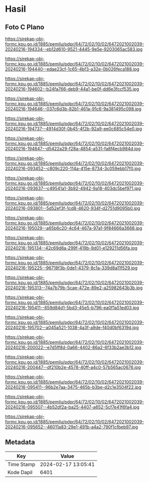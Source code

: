 # Hasil

## Foto C Plano

https://sirekap-obj-formc.kpu.go.id/1885/pemilu/pdpr/64/72/02/10/02/6472021002039-20240216-194334--eb12d610-9521-4445-9e5e-9203065ac583.jpg

https://sirekap-obj-formc.kpu.go.id/1885/pemilu/pdpr/64/72/02/10/02/6472021002039-20240216-194440--edae23cf-1c65-4bf3-a32e-0b026feca188.jpg

https://sirekap-obj-formc.kpu.go.id/1885/pemilu/pdpr/64/72/02/10/02/6472021002039-20240216-194602--b24fa766-deb9-44a1-be0f-dd6e3fccf535.jpg

https://sirekap-obj-formc.kpu.go.id/1885/pemilu/pdpr/64/72/02/10/02/6472021002039-20240216-194646--037c6d3b-82b1-461a-91c6-9a381495c098.jpg

https://sirekap-obj-formc.kpu.go.id/1885/pemilu/pdpr/64/72/02/10/02/6472021002039-20240216-194737--4914d30f-0b45-4f2b-92a9-ee0c685c54e0.jpg

https://sirekap-obj-formc.kpu.go.id/1885/pemilu/pdpr/64/72/02/10/02/6472021002039-20240216-194847--d5422a29-f28a-4854-a531-fa8f4ecb984d.jpg

https://sirekap-obj-formc.kpu.go.id/1885/pemilu/pdpr/64/72/02/10/02/6472021002039-20240216-093452--c809c220-114a-415e-8734-3c059ebb17f0.jpg

https://sirekap-obj-formc.kpu.go.id/1885/pemilu/pdpr/64/72/02/10/02/6472021002039-20240216-093637--c49541a1-3b92-4942-9a18-403dc5bef971.jpg

https://sirekap-obj-formc.kpu.go.id/1885/pemilu/pdpr/64/72/02/10/02/6472021002039-20240216-093801--5d52ef3f-1cd8-4620-934f-d2751d9095b0.jpg

https://sirekap-obj-formc.kpu.go.id/1885/pemilu/pdpr/64/72/02/10/02/6472021002039-20240216-195029--a65b6c20-4c64-467a-97a1-9f84666a3668.jpg

https://sirekap-obj-formc.kpu.go.id/1885/pemilu/pdpr/64/72/02/10/02/6472021002039-20240216-195134--42c69d8a-299f-419b-9d01-e129211d56fa.jpg

https://sirekap-obj-formc.kpu.go.id/1885/pemilu/pdpr/64/72/02/10/02/6472021002039-20240216-195225--96718f3b-0de1-4379-8c1a-339d8a11f529.jpg

https://sirekap-obj-formc.kpu.go.id/1885/pemilu/pdpr/64/72/02/10/02/6472021002039-20240216-195313--74a7b79b-5cae-472e-89e2-a25982643b3b.jpg

https://sirekap-obj-formc.kpu.go.id/1885/pemilu/pdpr/64/72/02/10/02/6472021002039-20240216-195411--659d84d1-5bd3-45e5-b796-ea0f1a51ed03.jpg

https://sirekap-obj-formc.kpu.go.id/1885/pemilu/pdpr/64/72/02/10/02/6472021002039-20240216-195702--a045a521-1038-4a3f-a9de-f40d0bf6319d.jpg

https://sirekap-obj-formc.kpu.go.id/1885/pemilu/pdpr/64/72/02/10/02/6472021002039-20240216-200022--e7d5ff8d-0a66-4402-86a2-6f33b2ae3b12.jpg

https://sirekap-obj-formc.kpu.go.id/1885/pemilu/pdpr/64/72/02/10/02/6472021002039-20240216-200447--df210b2e-4578-40ff-a4c0-57b565ac0676.jpg

https://sirekap-obj-formc.kpu.go.id/1885/pemilu/pdpr/64/72/02/10/02/6472021002039-20240216-095411--96b2e7aa-3475-465b-b3be-d2c1e3504f22.jpg

https://sirekap-obj-formc.kpu.go.id/1885/pemilu/pdpr/64/72/02/10/02/6472021002039-20240216-095507--4b52df2a-ba25-4407-a652-5cf7e41f6fa4.jpg

https://sirekap-obj-formc.kpu.go.id/1885/pemilu/pdpr/64/72/02/10/02/6472021002039-20240216-095652--46011a83-29e1-491b-a4a2-790f1cfbeb97.jpg


## Metadata

| Key        | Value               |
| ---------- | ------------------- |
| Time Stamp | 2024-02-17 13:05:41 |
| Kode Dapil | 6401                |



